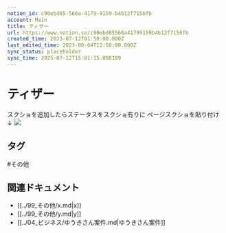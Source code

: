 ```yaml
---
notion_id: c90ebd85-566a-4179-9159-b4b12f7156fb
account: Main
title: ティザー
url: https://www.notion.so/c90ebd85566a41799159b4b12f7156fb
created_time: 2023-07-12T01:50:00.000Z
last_edited_time: 2023-08-04T12:58:00.000Z
sync_status: placeholder
sync_time: 2025-07-12T15:01:15.098189
---
```

# ティザー

スクショを追加したらステータスをスクショ有りに
ページスクショを貼り付け↓
![](https://prod-files-secure.s3.us-west-2.amazonaws.com/736adce6-a3a4-4a64-9f74-d9aa055c96d2/e600f3a7-5439-4394-9da0-e59fe39d51bc/screencapture-holizon-knap-jp-2023-07-12-15_35_52.png?X-Amz-Algorithm=AWS4-HMAC-SHA256&X-Amz-Content-Sha256=UNSIGNED-PAYLOAD&X-Amz-Credential=ASIAZI2LB4667JLGHFMF%2F20250719%2Fus-west-2%2Fs3%2Faws4_request&X-Amz-Date=20250719T051110Z&X-Amz-Expires=3600&X-Amz-Security-Token=IQoJb3JpZ2luX2VjEIT%2F%2F%2F%2F%2F%2F%2F%2F%2F%2FwEaCXVzLXdlc3QtMiJIMEYCIQDJ5f4%2FqbPkG5m0wE81eORG5KZ97VDGonsSrDz4dJP1uQIhAOjaezrihy32TMswbC3SC5chCBv86xFpFa4oMMwy1nW2KogECJ3%2F%2F%2F%2F%2F%2F%2F%2F%2F%2FwEQABoMNjM3NDIzMTgzODA1IgwJFMRZAp75bydenhQq3AMf6ZuaC3L5fVrJtnRPx1hVT5eV3m5eh6dkOfTq6kmfu2qiEm5%2Bw1yegFKIWi18Qkla7AuMlDqh59hy4LITaEYPrr2cVpHRHBUqMdUM9%2BCtUPzOW6vi8eI0NZ7erykjxx2JXif4Cj8mzdEGPO0X86PTE7zM%2BBCzBOYEfvKB1y00tSfywKgpGowAnW5tb%2BQ0ahmn5rRCRXJCJ3L%2BRHsRQFux8xftXTsZKSCSDTtRDla81rw789SKgkhTtMDYpVDUxQ2QVEYDtoG%2FpERpuGZZ7%2F01r4M8iT62bc6D1hanphFh8HW8NnSmIbDDbzf%2FLfQc%2Fqu%2BOQZp37AtrgzXt5BBYUWvhO7SpVE2006eInqtTUQrHhkrNL7KTfO3IHoF9NEv1LzXRGUShYcOXYciTiVYHoSWrrGyjGDVn7FqGZLEUMth63afF2HrihlYIr1DIwYQsz5qbTiipi%2BpGsYfYnquuJpj0WV0tDdZp0uEpeIKHzOijGDlxke3H222pNiWPalEHgD51bdTXjdJNNXyrA2ZPyMokn%2FD4Il1ES4b6ffvhskjRXNIQka2aPvYGwt5kOLgt8MUNPzXcBJB4oB2GbeEdH4UaWG2Cwko4BTYsfq4Km67de6slHrzsg0g0Nur5jDRquzDBjqkATnYwTbQyJgDrNkJ0hMxEpc8Y8zG0i%2F0vJ6OwswK1pbazLfJeanPaOwhyog6Ia8JRnWqtzw4wQ3odev97qWtA8AR%2BJUFwAJNbFB%2FOcM%2FSW8vsLnJy7L61QgKhYLyeLxAuORvEciyQdOQxrpJ3XNZ9jsTmicWBmb8tCXbJviKTXtscJbCBnpfQFzLTXE%2Bs6nUcm%2F9vr9QmGDtAoyZzJazGq639Reu&X-Amz-Signature=2546f53aa0ce35b9d4db2715e846bcea5103812f6da29c1c4c87e7ec883b38d5&X-Amz-SignedHeaders=host&x-amz-checksum-mode=ENABLED&x-id=GetObject)

## タグ

#その他 

## 関連ドキュメント

- [[../99_その他/x.md|x]]
- [[../99_その他/y.md|y]]
- [[../04_ビジネス/ゆうきさん案件.md|ゆうきさん案件]]
